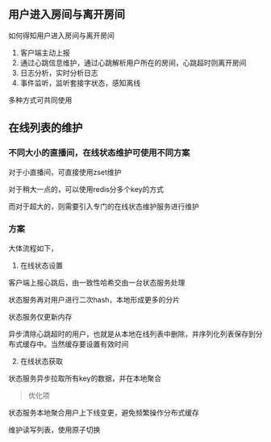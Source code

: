 ## 用户进入房间与离开房间

如何得知用户进入房间与离开房间

1. 客户端主动上报
2. 通过心跳信息维护，通过心跳解析用户所在的房间，心跳超时则离开房间
3. 日志分析，实时分析日志
4. 事件监听，监听套接字状态，感知离线

多种方式可共同使用

## 在线列表的维护

### 不同大小的直播间，在线状态维护可使用不同方案

对于小直播间，可直接使用zset维护

对于稍大一点的，可以使用redis分多个key的方式

而对于超大的，则需要引入专门的在线状态维护服务进行维护

### 方案

大体流程如下，

1. 在线状态设置

客户端上报心跳后，由一致性哈希交由一台状态服务处理

状态服务再对用户进行二次hash，本地形成更多的分片

状态服务仅更新内存

异步清除心跳超时的用户，也就是从本地在线列表中删除，并序列化列表保存到分布式缓存中。当然缓存要设置有效时间


2. 在线状态获取

状态服务异步拉取所有key的数据，并在本地聚合


> 优化项

状态服务本地聚合用户上下线变更，避免频繁操作分布式缓存

维护读写列表，使用原子切换